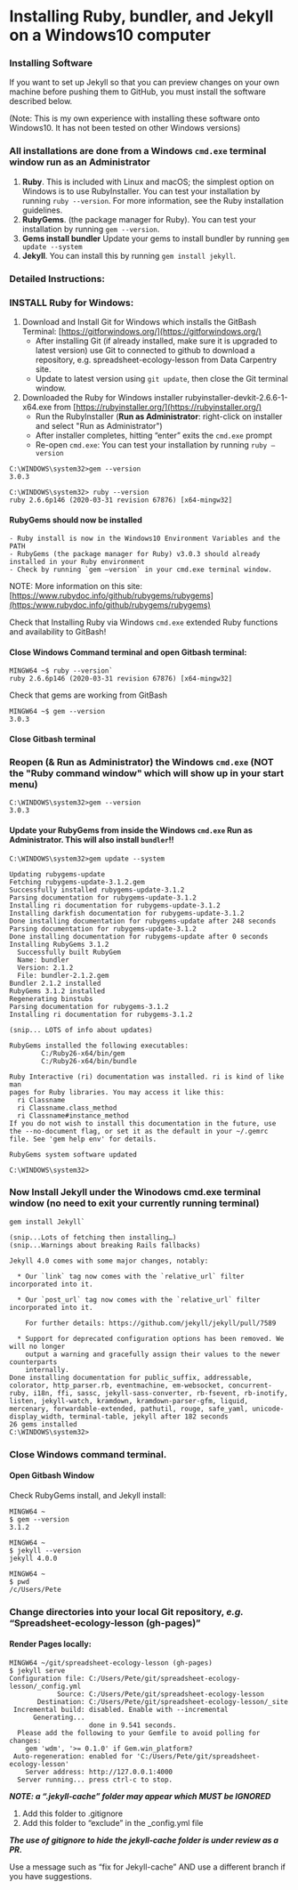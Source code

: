 ---
---
Installing Ruby, bundler, and Jekyll on  a Windows10 computer
======================

### Installing Software

If you want to set up Jekyll so that you can preview changes on your own machine before pushing them to GitHub, 
you must install the software described below. 

(Note: This is my own experience with installing these
software onto Windows10. It has not been tested on other Windows versions)

### All installations are done from a Windows `cmd.exe` terminal window run as an Administrator

1.	**Ruby**. This is included with Linux and macOS; the simplest option on Windows is to use RubyInstaller. You can test your installation by running `ruby --version`. For more information, see the Ruby installation guidelines.
2.	**RubyGems**. (the package manager for Ruby). You can test your installation by running `gem --version`.
3.  **Gems install bundler** Update your gems to install bundler by running `gem update --system`
3.	**Jekyll**. You can install this by running `gem install jekyll`.

### Detailed Instructions:
### INSTALL Ruby for Windows:

1.	Download and Install Git for Windows which installs the GitBash Terminal: [https://gitforwindows.org/](https://gitforwindows.org/)
	- After installing Git (if already installed, make sure it is upgraded to latest version) use Git to connected to github to download a repository, e.g. spreadsheet-ecology-lesson from Data Carpentry site.
	- Update to latest version using `git update`, then close the Git terminal window.
2.	Downloaded the Ruby for Windows installer rubyinstaller-devkit-2.6.6-1-x64.exe from  [https://rubyinstaller.org/](https://rubyinstaller.org/)
	- Run the RubyInstaller (**Run as Administrator**: right-click on installer and select "Run as Administrator") 
	- After installer completes, hitting “enter” exits the `cmd.exe` prompt
	- Re-open `cmd.exe`: You can test your installation by running `ruby –version`

```
C:\WINDOWS\system32>gem --version
3.0.3

C:\WINDOWS\system32> ruby --version
ruby 2.6.6p146 (2020-03-31 revision 67876) [x64-mingw32]
``` 
#### RubyGems should now be installed

	- Ruby install is now in the Windows10 Environment Variables and the PATH
	- RubyGems (the package manager for Ruby) v3.0.3 should already installed in your Ruby environment
	- Check by running `gem –version` in your cmd.exe terminal window.
	
NOTE: More information on this site: [https://www.rubydoc.info/github/rubygems/rubygems](https:/www.rubydoc.info/github/rubygems/rubygems)
	
Check that Installing Ruby via Windows `cmd.exe` extended Ruby functions and availability to GitBash!

#### Close Windows Command terminal and open Gitbash terminal:
```
MINGW64 ~$ ruby --version`
ruby 2.6.6p146 (2020-03-31 revision 67876) [x64-mingw32]
```	
Check that gems are working from GitBash
```
MINGW64 ~$ gem --version
3.0.3
```
#### Close Gitbash terminal

### Reopen (& Run as Administrator) the Windows `cmd.exe` (NOT the "Ruby command window" which will show up in your start menu)

```
C:\WINDOWS\system32>gem --version
3.0.3
```
#### Update your RubyGems from inside the Windows `cmd.exe` Run as Administrator. This will also install `bundler`!!
```
C:\WINDOWS\system32>gem update --system
```
```
Updating rubygems-update
Fetching rubygems-update-3.1.2.gem
Successfully installed rubygems-update-3.1.2
Parsing documentation for rubygems-update-3.1.2
Installing ri documentation for rubygems-update-3.1.2
Installing darkfish documentation for rubygems-update-3.1.2
Done installing documentation for rubygems-update after 248 seconds
Parsing documentation for rubygems-update-3.1.2
Done installing documentation for rubygems-update after 0 seconds
Installing RubyGems 3.1.2
  Successfully built RubyGem
  Name: bundler
  Version: 2.1.2
  File: bundler-2.1.2.gem
Bundler 2.1.2 installed
RubyGems 3.1.2 installed
Regenerating binstubs
Parsing documentation for rubygems-3.1.2
Installing ri documentation for rubygems-3.1.2

(snip... LOTS of info about updates)

RubyGems installed the following executables:
        C:/Ruby26-x64/bin/gem
        C:/Ruby26-x64/bin/bundle

Ruby Interactive (ri) documentation was installed. ri is kind of like man
pages for Ruby libraries. You may access it like this:
  ri Classname
  ri Classname.class_method
  ri Classname#instance_method
If you do not wish to install this documentation in the future, use the --no-document flag, or set it as the default in your ~/.gemrc file. See 'gem help env' for details.

RubyGems system software updated

C:\WINDOWS\system32>
```
### Now Install Jekyll under the Winodows cmd.exe terminal window (no need to exit your currently running terminal) 
```
gem install Jekyll`
```
```
(snip...Lots of fetching then installing…)
(snip...Warnings about breaking Rails fallbacks)

Jekyll 4.0 comes with some major changes, notably:

  * Our `link` tag now comes with the `relative_url` filter incorporated into it.
    
  * Our `post_url` tag now comes with the `relative_url` filter incorporated into it.
    
    For further details: https://github.com/jekyll/jekyll/pull/7589

  * Support for deprecated configuration options has been removed. We will no longer
    output a warning and gracefully assign their values to the newer counterparts
    internally.
Done installing documentation for public_suffix, addressable, colorator, http_parser.rb, eventmachine, em-websocket, concurrent-ruby, i18n, ffi, sassc, jekyll-sass-converter, rb-fsevent, rb-inotify, listen, jekyll-watch, kramdown, kramdown-parser-gfm, liquid, mercenary, forwardable-extended, pathutil, rouge, safe_yaml, unicode-display_width, terminal-table, jekyll after 182 seconds
26 gems installed
C:\WINDOWS\system32> 
```
### Close Windows command terminal.
#### Open Gitbash Window

Check RubyGems install, and Jekyll install:
```
MINGW64 ~
$ gem --version
3.1.2

MINGW64 ~
$ jekyll --version
jekyll 4.0.0

MINGW64 ~
$ pwd
/c/Users/Pete
```
### Change directories into your local Git repository, *e.g.* “Spreadsheet-ecology-lesson (gh-pages)”
#### Render Pages locally: 
```
MINGW64 ~/git/spreadsheet-ecology-lesson (gh-pages)
$ jekyll serve
Configuration file: C:/Users/Pete/git/spreadsheet-ecology-lesson/_config.yml
            Source: C:/Users/Pete/git/spreadsheet-ecology-lesson
       Destination: C:/Users/Pete/git/spreadsheet-ecology-lesson/_site
 Incremental build: disabled. Enable with --incremental
      Generating...
                    done in 9.541 seconds.
  Please add the following to your Gemfile to avoid polling for changes:
    gem 'wdm', '>= 0.1.0' if Gem.win_platform?
 Auto-regeneration: enabled for 'C:/Users/Pete/git/spreadsheet-ecology-lesson'
    Server address: http://127.0.0.1:4000
  Server running... press ctrl-c to stop.
```


***NOTE: a  “.jekyll-cache” folder may appear which MUST be IGNORED***

1.	Add this folder to .gitignore 
2.	Add this folder to “exclude” in the _config.yml file

***The use of gitignore to hide the jekyll-cache folder is under review as a PR.***

Use a message such as “fix for Jekyll-cache” AND use a different branch if you have suggestions.

